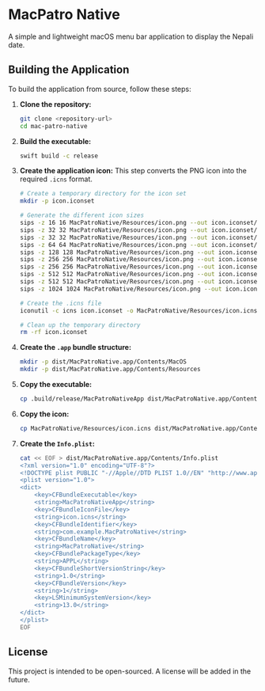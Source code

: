 # MacPatro Native

A simple and lightweight macOS menu bar application to display the Nepali date.

## Building the Application

To build the application from source, follow these steps:

1.  **Clone the repository:**
    ```bash
    git clone <repository-url>
    cd mac-patro-native
    ```

2.  **Build the executable:**
    ```bash
    swift build -c release
    ```

3.  **Create the application icon:**
    This step converts the PNG icon into the required `.icns` format.
    ```bash
    # Create a temporary directory for the icon set
    mkdir -p icon.iconset

    # Generate the different icon sizes
    sips -z 16 16 MacPatroNative/Resources/icon.png --out icon.iconset/icon_16x16.png
    sips -z 32 32 MacPatroNative/Resources/icon.png --out icon.iconset/icon_16x16@2x.png
    sips -z 32 32 MacPatroNative/Resources/icon.png --out icon.iconset/icon_32x32.png
    sips -z 64 64 MacPatroNative/Resources/icon.png --out icon.iconset/icon_32x32@2x.png
    sips -z 128 128 MacPatroNative/Resources/icon.png --out icon.iconset/icon_128x128.png
    sips -z 256 256 MacPatroNative/Resources/icon.png --out icon.iconset/icon_128x128@2x.png
    sips -z 256 256 MacPatroNative/Resources/icon.png --out icon.iconset/icon_256x256.png
    sips -z 512 512 MacPatroNative/Resources/icon.png --out icon.iconset/icon_256x256@2x.png
    sips -z 512 512 MacPatroNative/Resources/icon.png --out icon.iconset/icon_512x512.png
    sips -z 1024 1024 MacPatroNative/Resources/icon.png --out icon.iconset/icon_512x512@2x.png

    # Create the .icns file
    iconutil -c icns icon.iconset -o MacPatroNative/Resources/icon.icns

    # Clean up the temporary directory
    rm -rf icon.iconset
    ```

4.  **Create the `.app` bundle structure:**
    ```bash
    mkdir -p dist/MacPatroNative.app/Contents/MacOS
    mkdir -p dist/MacPatroNative.app/Contents/Resources
    ```

5.  **Copy the executable:**
    ```bash
    cp .build/release/MacPatroNativeApp dist/MacPatroNative.app/Contents/MacOS/
    ```

6.  **Copy the icon:**
    ```bash
    cp MacPatroNative/Resources/icon.icns dist/MacPatroNative.app/Contents/Resources/
    ```

7.  **Create the `Info.plist`:**
    ```bash
    cat << EOF > dist/MacPatroNative.app/Contents/Info.plist
    <?xml version="1.0" encoding="UTF-8"?>
    <!DOCTYPE plist PUBLIC "-//Apple//DTD PLIST 1.0//EN" "http://www.apple.com/DTDs/PropertyList-1.0.dtd">
    <plist version="1.0">
    <dict>
        <key>CFBundleExecutable</key>
        <string>MacPatroNativeApp</string>
        <key>CFBundleIconFile</key>
        <string>icon.icns</string>
        <key>CFBundleIdentifier</key>
        <string>com.example.MacPatroNative</string>
        <key>CFBundleName</key>
        <string>MacPatroNative</string>
        <key>CFBundlePackageType</key>
        <string>APPL</string>
        <key>CFBundleShortVersionString</key>
        <string>1.0</string>
        <key>CFBundleVersion</key>
        <string>1</string>
        <key>LSMinimumSystemVersion</key>
        <string>13.0</string>
    </dict>
    </plist>
    EOF
    ```

## License

This project is intended to be open-sourced. A license will be added in the future.